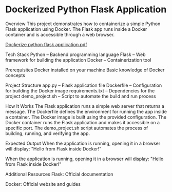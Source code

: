 # Dockerized Python Flask Application

Overview
This project demonstrates how to containerize a simple Python Flask application using Docker. The Flask app runs inside a Docker container and is accessible through a web browser.

[Dockerize python flask application.pdf](https://github.com/user-attachments/files/19562318/Dockerize.python.flask.application.pdf)




Tech Stack
Python – Backend programming language
Flask – Web framework for building the application
Docker – Containerization tool





Prerequisites
Docker installed on your machine
Basic knowledge of Docker concepts






Project Structure
app.py – Flask application file
Dockerfile – Configuration for building the Docker image
requirements.txt – Dependencies for the project
demo_project.sh – Script to automate the build and run process







How It Works
The Flask application runs a simple web server that returns a message.
The Dockerfile defines the environment for running the app inside a container.
The Docker image is built using the provided configuration.
The Docker container runs the Flask application and makes it accessible on a specific port.
The demo_project.sh script automates the process of building, running, and verifying the app.







Expected Output
When the application is running, opening it in a browser will display:
"Hello from Flask inside Docker!"


When the application is running, opening it in a browser will display:
"Hello from Flask inside Docker!"

Additional Resources
Flask: Official documentation

Docker: Official website and guides
